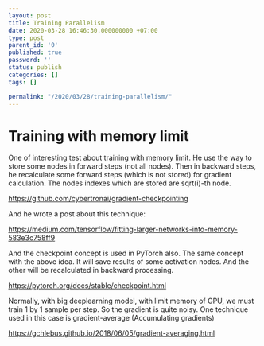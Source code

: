 ```yaml
---
layout: post
title: Training Parallelism
date: 2020-03-28 16:46:30.000000000 +07:00
type: post
parent_id: '0'
published: true
password: ''
status: publish
categories: []
tags: []

permalink: "/2020/03/28/training-parallelism/"
---
```


# Training with memory limit

One of interesting test about training with memory limit. He use the way to store some nodes in forward steps (not all nodes). Then in backward steps, he recalculate some forward steps (which is not stored) for gradient calculation. The nodes indexes which are stored are sqrt(i)-th node.

<https://github.com/cybertronai/gradient-checkpointing>

And he wrote a post about this technique:

<https://medium.com/tensorflow/fitting-larger-networks-into-memory-583e3c758ff9>

And the checkpoint concept is used in PyTorch also. The same concept with the above idea. It will save results of some activation nodes. And the other will be recalculated in backward processing.

<https://pytorch.org/docs/stable/checkpoint.html>

Normally, with big deeplearning model, with limit memory of GPU, we must train 1 by 1 sample per step. So the gradient is quite noisy. One technique used in this case is gradient-average (Accumulating gradients)

<https://gchlebus.github.io/2018/06/05/gradient-averaging.html>



